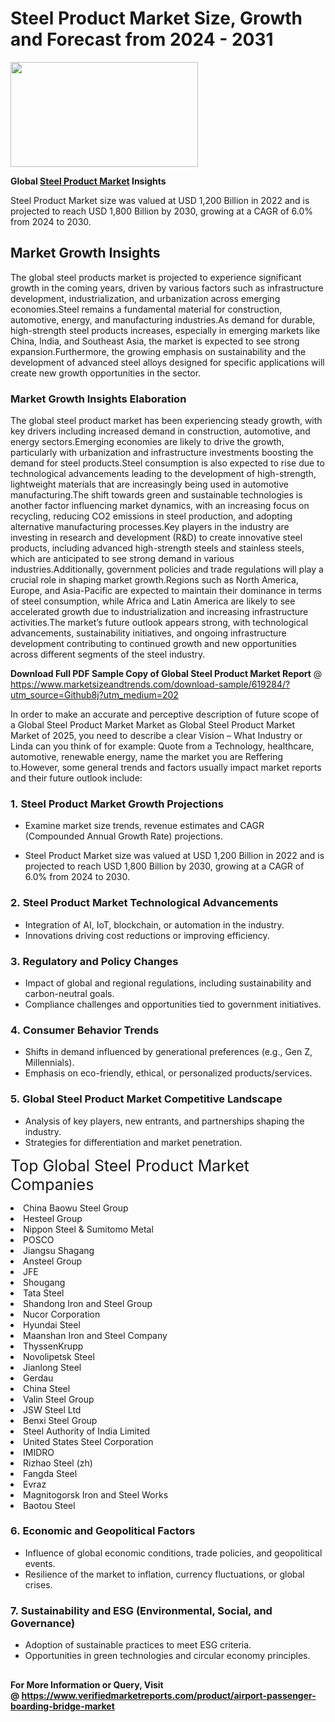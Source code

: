 <H1>Steel Product Market Size, Growth and Forecast from 2024 - 2031</H1><img class="aligncenter size-medium wp-image-584254" src="https://thirdeyenews.in/wp-content/uploads/2024/09/Global-Market-Research-300x168.jpeg" alt="" width="300" height="168" /><p><strong>Global&nbsp;<a href="https://www.marketsizeandtrends.com/download-sample/619284/?utm_source=Github8j?utm_medium=202">Steel Product Market</a> Insights</strong></p><p>Steel Product Market size was valued at USD 1,200 Billion in 2022 and is projected to reach USD 1,800 Billion by 2030, growing at a CAGR of 6.0% from 2024 to 2030.</p><p><h2>Market Growth Insights</h2> The global steel products market is projected to experience significant growth in the coming years, driven by various factors such as infrastructure development, industrialization, and urbanization across emerging economies.Steel remains a fundamental material for construction, automotive, energy, and manufacturing industries.As demand for durable, high-strength steel products increases, especially in emerging markets like China, India, and Southeast Asia, the market is expected to see strong expansion.Furthermore, the growing emphasis on sustainability and the development of advanced steel alloys designed for specific applications will create new growth opportunities in the sector. <h3>Market Growth Insights Elaboration</h3> The global steel product market has been experiencing steady growth, with key drivers including increased demand in construction, automotive, and energy sectors.Emerging economies are likely to drive the growth, particularly with urbanization and infrastructure investments boosting the demand for steel products.Steel consumption is also expected to rise due to technological advancements leading to the development of high-strength, lightweight materials that are increasingly being used in automotive manufacturing.The shift towards green and sustainable technologies is another factor influencing market dynamics, with an increasing focus on recycling, reducing CO2 emissions in steel production, and adopting alternative manufacturing processes.Key players in the industry are investing in research and development (R&D) to create innovative steel products, including advanced high-strength steels and stainless steels, which are anticipated to see strong demand in various industries.Additionally, government policies and trade regulations will play a crucial role in shaping market growth.Regions such as North America, Europe, and Asia-Pacific are expected to maintain their dominance in terms of steel consumption, while Africa and Latin America are likely to see accelerated growth due to industrialization and increasing infrastructure activities.The market’s future outlook appears strong, with technological advancements, sustainability initiatives, and ongoing infrastructure development contributing to continued growth and new opportunities across different segments of the steel industry.</p><p><span class=""><strong>Download Full PDF Sample Copy of Global Steel Product Market Report</strong> @ <a href="https://www.marketsizeandtrends.com/download-sample/619284/?utm_source=Github8j?utm_medium=202" target="_blank">https://www.marketsizeandtrends.com/download-sample/619284/?utm_source=Github8j?utm_medium=202</a></span></p><p>In order to make an accurate and perceptive description of future scope of a Global&nbsp;Steel Product Market Market as Global&nbsp;Steel Product Market Market of 2025, you need to describe a clear Vision &ndash; What Industry or Linda can you think of for example: Quote from a Technology, healthcare, automotive, renewable energy, name the market you are Reffering to.However, some general trends and factors usually impact market reports and their future outlook include:</p><h3>1.&nbsp;<strong>Steel Product Market Growth Projections</strong></h3><ul><li>Examine market size trends, revenue estimates and CAGR (Compounded Annual Growth Rate) projections.</li><li><p>Steel Product Market size was valued at USD 1,200 Billion in 2022 and is projected to reach USD 1,800 Billion by 2030, growing at a CAGR of 6.0% from 2024 to 2030.</p></li></ul><h3>2.&nbsp;<strong>Steel Product Market Technological Advancements</strong></h3><ul><li>Integration of AI, IoT, blockchain, or automation in the industry.</li><li>Innovations driving cost reductions or improving efficiency.</li></ul><h3>3.&nbsp;<strong>Regulatory and Policy Changes</strong></h3><ul><li>Impact of global and regional regulations, including sustainability and carbon-neutral goals.</li><li>Compliance challenges and opportunities tied to government initiatives.</li></ul><h3>4.&nbsp;<strong>Consumer Behavior Trends</strong></h3><ul><li>Shifts in demand influenced by generational preferences (e.g., Gen Z, Millennials).</li><li>Emphasis on eco-friendly, ethical, or personalized products/services.</li></ul><h3>5.&nbsp;<strong>Global Steel Product Market Competitive Landscape</strong></h3><ul><li>Analysis of key players, new entrants, and partnerships shaping the industry.</li><li>Strategies for differentiation and market penetration.</li></ul><p data-pm-slice="1 1 []"><span style="color: inherit; font-family: inherit; font-size: 25px;">Top Global Steel Product Market Companies</span></p><div class="" data-test-id=""><p><li>China Baowu Steel Group</li><li> Hesteel Group</li><li> Nippon Steel & Sumitomo Metal</li><li> POSCO</li><li> Jiangsu Shagang</li><li> Ansteel Group</li><li> JFE</li><li> Shougang</li><li> Tata Steel</li><li> Shandong Iron and Steel Group</li><li> Nucor Corporation</li><li> Hyundai Steel</li><li> Maanshan Iron and Steel Company</li><li> ThyssenKrupp</li><li> Novolipetsk Steel</li><li> Jianlong Steel</li><li> Gerdau</li><li> China Steel</li><li> Valin Steel Group</li><li> JSW Steel Ltd</li><li> Benxi Steel Group</li><li> Steel Authority of India Limited</li><li> United States Steel Corporation</li><li> IMIDRO</li><li> Rizhao Steel (zh)</li><li> Fangda Steel</li><li> Evraz</li><li> Magnitogorsk Iron and Steel Works</li><li> Baotou Steel</li></p></div><h3>6.&nbsp;<strong>Economic and Geopolitical Factors</strong></h3><ul><li>Influence of global economic conditions, trade policies, and geopolitical events.</li><li>Resilience of the market to inflation, currency fluctuations, or global crises.</li></ul><h3>7.&nbsp;<strong>Sustainability and ESG (Environmental, Social, and Governance)</strong></h3><ul><li>Adoption of sustainable practices to meet ESG criteria.</li><li>Opportunities in green technologies and circular economy principles.</li></ul><h2><strong style="font-size: 14px;">For More Information or Query, Visit @&nbsp;</strong><a style="background-color: #ffffff; font-size: 14px;" href="https://www.marketsizeandtrends.com/report/steel-product-market/" target="_blank">https://www.verifiedmarketreports.com/product/airport-passenger-boarding-bridge-market</a></h2>